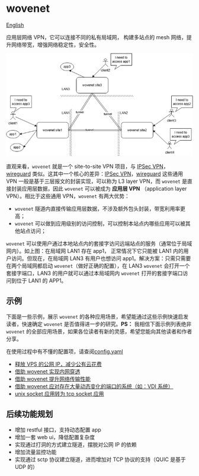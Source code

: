 # wovenet

[English](./README.md)

应用层网络 VPN，它可以连接不同的私有局域网， 构建多站点的 mesh 网络，提升网络带宽，增强网络稳定性，安全性。

![wovenet topology](./wovenet.png)

直观来看，`wovenet` 就是一个 site-to-site VPN 项目，与 [IPSec VPN](https://en.wikipedia.org/wiki/IPsec)，[wireguard](https://www.wireguard.com/) 类似。这其中一个核心的差异：[IPSec VPN](https://en.wikipedia.org/wiki/IPsec)，[wireguard](https://www.wireguard.com/) 这些通用 VPN 一般是基于三层报文的封装实现，可以称为 L3 layer VPN，而 `wovenet` 是直接封装应用层数据，因此 `wovenet` 可以被成为 **应用层 VPN** （application layer VPN）。相比于这些通用 VPN，`wovenet` 有两大优势：

* `wovenet` 隧道内直接传输应用层数据，不涉及额外包头封装，带宽利用率更高；
* `wovenet` 可以做到应用级别的访问控制，可以控制本站点内哪些应用可以被其他站点访问；

`wovenet` 可以使用户通过本地站点内的套接字访问远端站点的服务（通常位于局域网内）。如上图：在局域网 LAN1 存在 app1， 正常情况下它只能被 LAN1 内的用户访问。但现在，在局域网 LAN3 有用户也想访问 app1。解决方案：只需只需要在两个局域网都启动 `wovenet`（做好正确的配置），在 LAN3 `wovenet` 会打开一个套接字端口，LAN3 的用户就可以通过本局域网内 `wovenet` 打开的套接字端口访问到位于 LAN1 的 APP1。

## 示例

下面是一些示例，展示 `wovenet` 的各种应用场景，希望能通过这些示例快速启发读者，快速确定 `wovenet` 是否值得进一步的研究。**PS：** 我相信下面示例列表绝非 `wovenet` 的全部应用场景，如果各位读者有新的灵感，希望您能向其他读者和作者分享。

在使用过程中有不懂的配置项，请查阅[config.yaml](./config.yaml)

* [释放 VPS 的公网 IP，减少公有云花费](./examples/release-public-ip/README_zh.md)
* [借助 wovenet 实现内网穿透](./examples/reverse-proxy/README_zh.md)
* [借助 wovenet 提升网络传输性能](./examples/network-preformance/README_zh.md)
* [借助 wovenet 应对存在大量动态变化的端口的系统（如：VDI 系统）](./examples/multiple-port/README_zh.md)
* [unix socket 应用转为 tcp socket 应用](./examples/convert-unix-to-tcp/README_zh.md)


## 后续功能规划

* 增加 restful 接口，支持动态配置 app
* 增加一套 web ui，降低配置复杂度
* 实现通过打洞的方式建立隧道，摆脱对公网 IP 的依赖
* 增加流量监控功能
* 实现通过 sctp 协议建立隧道，进而增加对 TCP 协议的支持（QUIC 是基于 UDP 的）
